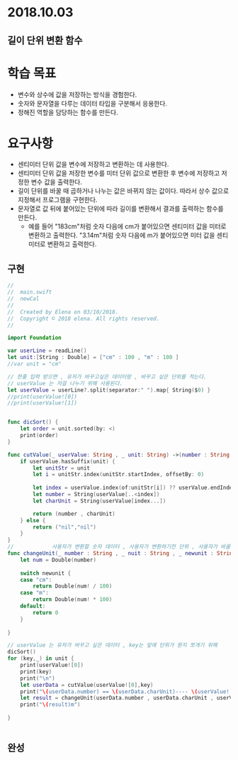 # 2018.10.03



## 길이 단위 변환 함수



# 학습 목표

- 변수와 상수에 값을 저장하는 방식을 경험한다.
- 숫자와 문자열을 다루는 데이터 타입을 구분해서 응용한다.
- 정해진 역할을 담당하는 함수를 만든다.

# 요구사항

- 센티미터 단위 값을 변수에 저장하고 변환하는 데 사용한다.
- 센티미터 단위 값을 저장한 변수를 미터 단위 값으로 변환한 후 변수에 저장하고 저정한 변수 값을 출력한다.
- 길이 단위를 바꿀 때 곱하거나 나누는 값은 바뀌지 않는 값이다. 따라서 상수 값으로 지정해서 프로그램을 구현한다.
- 문자열로 값 뒤에 붙어있는 단위에 따라 길이를 변환해서 결과를 출력하는 함수를 만든다.
  - 예를 들어 "183cm"처럼 숫자 다음에 cm가 붙어있으면 센티미터 값을 미터로 변환하고 출력한다. "3.14m"처럼 숫자 다음에 m가 붙어있으면 미터 값을 센티미터로 변환하고 출력한다.



## 구현

```swift
//
//  main.swift
//  newCal
//
//  Created by Elena on 03/10/2018.
//  Copyright © 2018 elena. All rights reserved.
//

import Foundation

var userLine = readLine()
let unit:[String : Double] = ["cm" : 100 , "m" : 100 ]
//var unit = "cm"

// 한줄 입력 받으면 , 유저가 바꾸고싶은 데이터랑 , 바꾸고 싶은 단위를 적는다.
// userValue 는 저걸 나누기 위해 사용된다.
let userValue = userLine?.split(separator:" ").map{ String($0) }
//print(userValue![0])
//print(userValue![1])


func dicSort() {
    let order = unit.sorted(by: <)
    print(order)
}

func cutValue(_ userValue: String , _ unit: String) ->(number : String ,charUnit : String) {
    if userValue.hasSuffix(unit) {
        let unitStr = unit
        let i = unitStr.index(unitStr.startIndex, offsetBy: 0)
        
        let index = userValue.index(of:unitStr[i]) ?? userValue.endIndex
        let number = String(userValue[..<index])
        let charUnit = String(userValue[index...])

        return (number , charUnit)
    } else {
        return ("nil","nil")
    }
}
//            사용자가 변환할 숫자 데이터 , 사용자가 변환하기전 단위 , 사용자가 바꿀 단위
func changeUnit(_ number : String , _ nuit : String , _ newunit : String ) -> Double {
    let num = Double(number)
    
    switch newunit {
    case "cm":
        return Double(num! / 100)
    case "m":
        return Double(num! * 100)
    default:
        return 0
    }
    
}

// userValue 는 유저가 바꾸고 싶은 데이터 , key는 앞에 단위가 뭔지 쪼개기 위해
dicSort()
for (key,_) in unit {
    print(userValue![0])
    print(key)
    print("\n")
    let userData = cutValue(userValue![0],key)
    print("\(userData.number) == \(userData.charUnit)---- \(userValue![1])")
    let result = changeUnit(userData.number , userData.charUnit , userValue![1])
    print("\(result)m")
    
}



```



## 완성

```swift

```

